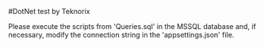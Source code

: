 #DotNet test by Teknorix

Please execute the scripts from 'Queries.sql' in the MSSQL database and, if necessary, modify the connection string in the 'appsettings.json' file.
